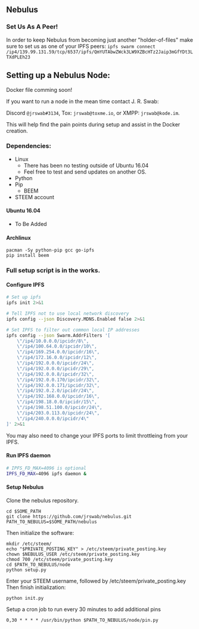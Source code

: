 ## Nebulus
### Set Us As A Peer!
In order to keep Nebulus from becoming just another "holder-of-files" make sure to set us as one of your IPFS peers:
`ipfs swarm connect /ip4/139.99.131.59/tcp/6537/ipfs/QmYUTAbwZWck3LW9XZBcHTz2Jaip3mGfYDt3LTXdPLEh23`

## Setting up a Nebulus Node:
Docker file comming soon!

If you want to run a node in the mean time contact J. R. Swab:

Discord `@jrswab#3134`, Tox: `jrswab@toxme.io`, or XMPP: `jrswab@kode.im`.

This will help find the pain points during setup and assist in the Docker creation.
### Dependencies:
- Linux
  - There has been no testing outside of Ubuntu 16.04
  - Feel free to test and send updates on another OS.
- Python
- Pip
  - BEEM
- STEEM account

#### Ubuntu 16.04
- To Be Added

#### Archlinux
````
pacman -Sy python-pip gcc go-ipfs
pip install beem
````

### Full setup script is in the works.
#### Configure IPFS
```bash
# Set up ipfs
ipfs init 2>&1

# Tell IPFS not to use local network discovery
ipfs config --json Discovery.MDNS.Enabled false 2>&1

# Set IPFS to filter out common local IP addresses
ipfs config --json Swarm.AddrFilters '[
	\"/ip4/10.0.0.0/ipcidr/8\",
	\"/ip4/100.64.0.0/ipcidr/10\",
	\"/ip4/169.254.0.0/ipcidr/16\",
	\"/ip4/172.16.0.0/ipcidr/12\",
	\"/ip4/192.0.0.0/ipcidr/24\",
	\"/ip4/192.0.0.0/ipcidr/29\",
	\"/ip4/192.0.0.8/ipcidr/32\",
	\"/ip4/192.0.0.170/ipcidr/32\",
	\"/ip4/192.0.0.171/ipcidr/32\",
	\"/ip4/192.0.2.0/ipcidr/24\",
	\"/ip4/192.168.0.0/ipcidr/16\",
	\"/ip4/198.18.0.0/ipcidr/15\",
	\"/ip4/198.51.100.0/ipcidr/24\",
	\"/ip4/203.0.113.0/ipcidr/24\",
	\"/ip4/240.0.0.0/ipcidr/4\"
]' 2>&1

```
You may also need to change your IPFS ports to limit throttleing from your IPFS.
#### Run IPFS daemon
```bash
# IPFS_FD_MAX=4096 is optional
IPFS_FD_MAX=4096 ipfs daemon &
```

#### Setup Nebulus
Clone the nebulus repository.
````
cd $SOME_PATH
git clone https://github.com/jrswab/nebulus.git
PATH_TO_NEBULUS=$SOME_PATH/nebulus
````

Then initialize the software:
````
mkdir /etc/steem/
echo "$PRIVATE_POSTING_KEY" > /etc/steem/private_posting.key
chown $NEBULUS_USER /etc/steem/private_posting.key
chmod 700 /etc/steem/private_posting.key
cd $PATH_TO_NEBULUS/node
python setup.py
````

Enter your STEEM username, followed by /etc/steem/private_posting.key
Then finish initialization:

````
python init.py
````

Setup a cron job to run every 30 minutes to add additional pins
````
0,30 * * * * /usr/bin/python $PATH_TO_NEBULUS/node/pin.py
````
